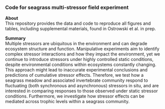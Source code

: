 ### Code for seagrass multi-stressor field experiment <br />

**About** <br />
This repository provides the data and code to reproduce all figures and tables, including supplemental materials, found in Ostrowski et al. in prep. <br />



**Summary** <br />
Multiple stressors are ubiquitous in the environment and can degrade ecosystem structure and function. Manipulative experiments aim to identify complex stressor interactions and how they impact the environment, yet we continue to introduce stressors under highly controlled static conditions, despite environmental conditions within ecosystems constantly changing. This approach might lead to inaccurate experimental conclusions and predictions of cumulative stressor effects. Therefore, we test how a seagrass meadow and associated invertebrate community respond to fluctuating (both synchronous and asynchronous) stressors in situ, and are interested in comparing responses to those observed under static stressor conditions. Furthermore, we investigate how stressor effects can be mediated across trophic levels within a seagrass community.
